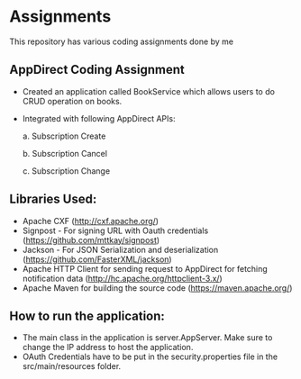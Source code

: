 # Assignments
This repository has various coding assignments done by me

## AppDirect Coding Assignment

* Created an application called BookService which allows users to do CRUD operation on books.

* Integrated with following AppDirect APIs:

  a. Subscription Create

  b. Subscription Cancel

  c. Subscription Change

## Libraries Used:

* Apache CXF (http://cxf.apache.org/)
* Signpost - For signing URL with Oauth credentials (https://github.com/mttkay/signpost)
* Jackson - For JSON Serialization and deserialization (https://github.com/FasterXML/jackson)
* Apache HTTP Client for sending request to AppDirect for fetching notification data (http://hc.apache.org/httpclient-3.x/)
* Apache Maven for building the source code (https://maven.apache.org/)

## How to run the application:

* The main class in the application is server.AppServer. Make sure to change the IP address to host the application.
* OAuth Credentials have to be put in the security.properties file in the src/main/resources folder.
